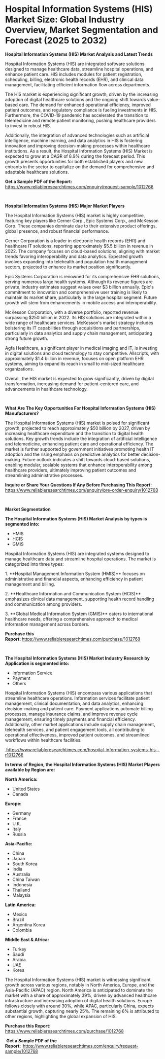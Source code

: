 <p><h1>Hospital Information Systems (HIS) Market Size: Global Industry Overview, Market Segmentation and Forecast (2025 to 2032)</h1></p><p><strong>Hospital Information Systems (HIS) Market Analysis and Latest Trends</strong></p>
<p><p>Hospital Information Systems (HIS) are integrated software solutions designed to manage healthcare data, streamline hospital operations, and enhance patient care. HIS includes modules for patient registration, scheduling, billing, electronic health records (EHR), and clinical data management, facilitating efficient information flow across departments.</p><p>The HIS market is experiencing significant growth, driven by the increasing adoption of digital healthcare solutions and the ongoing shift towards value-based care. The demand for enhanced operational efficiency, improved patient outcomes, and regulatory compliance is fueling investments in HIS. Furthermore, the COVID-19 pandemic has accelerated the transition to telemedicine and remote patient monitoring, pushing healthcare providers to invest in robust HIS.</p><p>Additionally, the integration of advanced technologies such as artificial intelligence, machine learning, and data analytics in HIS is fostering innovation and improving decision-making processes within healthcare institutions. As a result, the Hospital Information Systems (HIS) Market is expected to grow at a CAGR of 8.9% during the forecast period. This growth presents opportunities for both established players and new entrants in the sector to capitalize on the demand for comprehensive and adaptable healthcare solutions.</p></p>
<p><strong>Get a Sample PDF of the Report:&nbsp;</strong> <a href="https://www.reliableresearchtimes.com/enquiry/request-sample/1012768?utm_campaign=3299&utm_medium=2&utm_source=Github&utm_content=ia&utm_term=16042025&utm_id=hospital-information-systems-his">https://www.reliableresearchtimes.com/enquiry/request-sample/1012768</a></p>
<p>&nbsp;</p>
<p><strong>Hospital Information Systems (HIS) Major Market Players</strong></p>
<p><p>The Hospital Information Systems (HIS) market is highly competitive, featuring key players like Cerner Corp., Epic Systems Corp., and McKesson Corp. These companies dominate due to their extensive product offerings, global presence, and robust financial performance.</p><p>Cerner Corporation is a leader in electronic health records (EHR) and healthcare IT solutions, reporting approximately $5.5 billion in revenue in 2022. The company focuses on cloud-based solutions, aligning with market trends favoring interoperability and data analytics. Expected growth involves expanding into telehealth and population health management sectors, projected to enhance its market position significantly.</p><p>Epic Systems Corporation is renowned for its comprehensive EHR solutions, serving numerous large health systems. Although its revenue figures are private, industry estimates suggest values over $3 billion annually. Epic's commitment to innovation and comprehensive user training is likely to maintain its market share, particularly in the large hospital segment. Future growth will stem from enhancements in mobile access and interoperability.</p><p>McKesson Corporation, with a diverse portfolio, reported revenue surpassing $250 billion in 2022. Its HIS solutions are integrated within a wide range of healthcare services. McKesson's market strategy includes bolstering its IT capabilities through acquisitions and partnerships, particularly in data analytics and supply chain management, anticipating strong future growth.</p><p>Agfa Healthcare, a significant player in medical imaging and IT, is investing in digital solutions and cloud technology to stay competitive. Allscripts, with approximately $1.4 billion in revenue, focuses on open platform EHR systems, aiming to expand its reach in small to mid-sized healthcare organizations.</p><p>Overall, the HIS market is expected to grow significantly, driven by digital transformation, increasing demand for patient-centered care, and advancements in healthcare technology.</p></p>
<p>&nbsp;</p>
<p><strong>What Are The Key Opportunities For Hospital Information Systems (HIS) Manufacturers?</strong></p>
<p><p>The Hospital Information Systems (HIS) market is poised for significant growth, projected to reach approximately $50 billion by 2027, driven by increasing healthcare expenditure and the transition to digital health solutions. Key growth trends include the integration of artificial intelligence and telemedicine, enhancing patient care and operational efficiency. The market is further supported by government initiatives promoting health IT adoption and the rising emphasis on predictive analytics for better decision-making. Future outlook indicates a shift towards cloud-based solutions, enabling modular, scalable systems that enhance interoperability among healthcare providers, ultimately improving patient outcomes and streamlining administrative processes.</p></p>
<p><strong>Inquire or Share Your Questions If Any Before Purchasing This Report:</strong> <a href="https://www.reliableresearchtimes.com/enquiry/pre-order-enquiry/1012768?utm_campaign=3299&utm_medium=2&utm_source=Github&utm_content=ia&utm_term=16042025&utm_id=hospital-information-systems-his">https://www.reliableresearchtimes.com/enquiry/pre-order-enquiry/1012768</a></p>
<p>&nbsp;</p>
<p><strong>Market Segmentation</strong></p>
<p><strong>The Hospital Information Systems (HIS) Market Analysis by types is segmented into:</strong></p>
<p><ul><li>HMIS</li><li>HCIS</li><li>GMIS</li></ul></p>
<p><p>Hospital Information Systems (HIS) are integrated systems designed to manage healthcare data and streamline hospital operations. The market is categorized into three types: </p><p>1. **Hospital Management Information System (HMIS)** focuses on administrative and financial aspects, enhancing efficiency in patient management and billing. </p><p>2. **Healthcare Information and Communication System (HCIS)** emphasizes clinical data management, supporting health record handling and communication among providers. </p><p>3. **Global Medical Information System (GMIS)** caters to international healthcare needs, offering a comprehensive approach to medical information management across borders.</p></p>
<p><strong>Purchase this Report:&nbsp;</strong><a href="https://www.reliableresearchtimes.com/purchase/1012768?utm_campaign=3299&utm_medium=2&utm_source=Github&utm_content=ia&utm_term=16042025&utm_id=hospital-information-systems-his">https://www.reliableresearchtimes.com/purchase/1012768</a></p>
<p>&nbsp;</p>
<p><strong>The Hospital Information Systems (HIS) Market Industry Research by Application is segmented into:</strong></p>
<p><ul><li>Information Service</li><li>Payment</li><li>Others</li></ul></p>
<p><p>Hospital Information Systems (HIS) encompass various applications that streamline healthcare operations. Information services facilitate patient management, clinical documentation, and data analytics, enhancing decision-making and patient care. Payment applications automate billing processes, manage insurance claims, and improve revenue cycle management, ensuring timely payments and financial efficiency. Additionally, other market applications include supply chain management, telehealth services, and patient engagement tools, all contributing to operational effectiveness, improved patient outcomes, and streamlined workflows within healthcare facilities.</p></p>
<p><a href="https://www.reliableresearchtimes.com/hospital-information-systems-his--r1012768?utm_campaign=3299&utm_medium=2&utm_source=Github&utm_content=ia&utm_term=16042025&utm_id=hospital-information-systems-his">&nbsp;https://www.reliableresearchtimes.com/hospital-information-systems-his--r1012768</a></p>
<p><strong>In terms of Region, the Hospital Information Systems (HIS) Market Players available by Region are:</strong></p>
<p>
    <p> <strong> North America: </strong>
        <ul>
            <li>United States</li>
            <li>Canada</li>
        </ul>
        </p> 
    <p> <strong> Europe: </strong>
        <ul>
            <li>Germany</li>
            <li>France</li>
            <li>U.K.</li>
            <li>Italy</li>
            <li>Russia</li>
        </ul>
        </p> 
    <p> <strong> Asia-Pacific: </strong>
        <ul>
            <li>China</li>
            <li>Japan</li>
            <li>South Korea</li>
            <li>India</li>
            <li>Australia</li>
            <li>China Taiwan</li>
            <li>Indonesia</li>
            <li>Thailand</li>
            <li>Malaysia</li>
        </ul>
        </p> 
    <p> <strong> Latin America: </strong>
        <ul>
            <li>Mexico</li>
            <li>Brazil</li>
            <li>Argentina Korea</li>
            <li>Colombia</li>
        </ul>
        </p> 
    <p> <strong> Middle East & Africa: </strong>
        <ul>
            <li>Turkey</li>
            <li>Saudi</li>
            <li>Arabia</li>
            <li>UAE</li>
            <li>Korea</li>
        </ul>
    </p>
    </p>
<p><p>The Hospital Information Systems (HIS) market is witnessing significant growth across various regions, notably in North America, Europe, and the Asia-Pacific (APAC) region. North America is anticipated to dominate the market with a share of approximately 39%, driven by advanced healthcare infrastructure and increasing adoption of digital health solutions. Europe follows closely with around 30%, while APAC, particularly China, expects substantial growth, capturing nearly 25%. The remaining 6% is attributed to other regions, highlighting the global expansion of HIS.</p></p>
<p><strong>Purchase this Report: </strong><a href="https://www.reliableresearchtimes.com/purchase/1012768?utm_campaign=3299&utm_medium=2&utm_source=Github&utm_content=ia&utm_term=16042025&utm_id=hospital-information-systems-his">https://www.reliableresearchtimes.com/purchase/1012768</a></p>
<p>&nbsp;<strong>Get a Sample PDF of the Report:&nbsp;&nbsp;</strong><a href="https://www.reliableresearchtimes.com/enquiry/request-sample/1012768?utm_campaign=3299&utm_medium=2&utm_source=Github&utm_content=ia&utm_term=16042025&utm_id=hospital-information-systems-his">https://www.reliableresearchtimes.com/enquiry/request-sample/1012768</a></p>
<p><strong></strong></p>
<p><p></p><p></p><p></p></p>